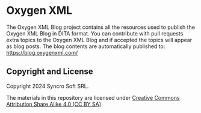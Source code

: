 # Oxygen XML  

The Oxygen XML Blog project contains all the resources used to publish the Oxygen 
XML Blog in DITA format.
You can contribute with pull requests extra topics to the Oxygen XML Blog and if accepted
the topics will appear as blog posts.
The blog contents are automatically published to: https://blog.oxygenxml.com/

Copyright and License
-------------------
Copyright 2024 Syncro Soft SRL.

The materials in this repository are licensed under [Creative Commons Attribution Share Alike 4.0 (CC BY SA)](https://creativecommons.org/licenses/by-sa/4.0/legalcode)
